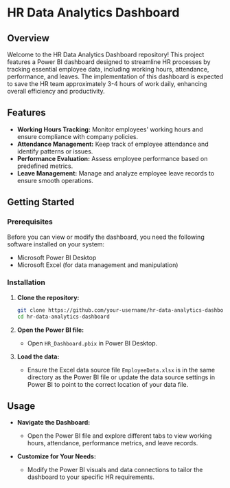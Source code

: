 # HR Data Analytics Dashboard

## Overview

Welcome to the HR Data Analytics Dashboard repository! This project features a Power BI dashboard designed to streamline HR processes by tracking essential employee data, including working hours, attendance, performance, and leaves. The implementation of this dashboard is expected to save the HR team approximately 3-4 hours of work daily, enhancing overall efficiency and productivity.

## Features

- **Working Hours Tracking:** Monitor employees' working hours and ensure compliance with company policies.
- **Attendance Management:** Keep track of employee attendance and identify patterns or issues.
- **Performance Evaluation:** Assess employee performance based on predefined metrics.
- **Leave Management:** Manage and analyze employee leave records to ensure smooth operations.

## Getting Started

### Prerequisites

Before you can view or modify the dashboard, you need the following software installed on your system:

- Microsoft Power BI Desktop
- Microsoft Excel (for data management and manipulation)

### Installation

1. **Clone the repository:**
    ```sh
    git clone https://github.com/your-username/hr-data-analytics-dashboard.git
    cd hr-data-analytics-dashboard
    ```

2. **Open the Power BI file:**
    - Open `HR_Dashboard.pbix` in Power BI Desktop.

3. **Load the data:**
    - Ensure the Excel data source file `EmployeeData.xlsx` is in the same directory as the Power BI file or update the data source settings in Power BI to point to the correct location of your data file.

## Usage

- **Navigate the Dashboard:**
    - Open the Power BI file and explore different tabs to view working hours, attendance, performance metrics, and leave records.

- **Customize for Your Needs:**
    - Modify the Power BI visuals and data connections to tailor the dashboard to your specific HR requirements.
